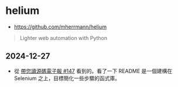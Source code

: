 # helium

- https://github.com/mherrmann/helium

> Lighter web automation with Python

## 2024-12-27

- 從 [帶您讀源碼電子報 #147](https://open.substack.com/pub/daininduyuanma/p/147) 看到的。看了一下 README 是一個建構在 Selenium 之上，目標簡化一些步驟的函式庫。